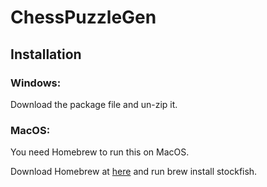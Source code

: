 # ChessPuzzleGen
## Installation
### Windows:
Download the package file and un-zip it.

### MacOS:
You need Homebrew to run this on MacOS.

Download Homebrew at [here](https://brew.sh) and run brew install stockfish.

